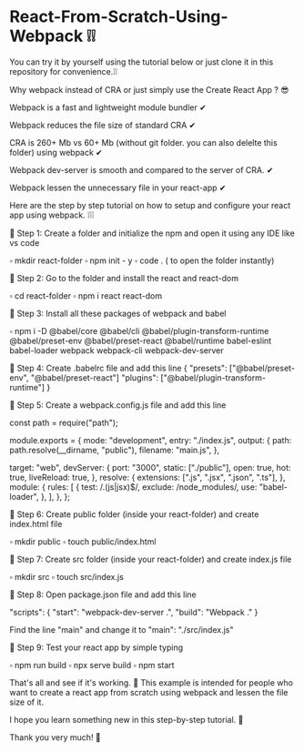 # React-From-Scratch-Using-Webpack ❕❕

You can try it by yourself using the tutorial below or just clone it in this repository for convenience.❕❕

Why webpack instead of CRA or just simply use the Create React App ? 😎

Webpack is a fast and lightweight module bundler ✔

Webpack reduces the file size of standard CRA ✔

CRA is 260+ Mb vs 60+ Mb (without git folder. you can also delelte this folder) using webpack ✔

Webpack dev-server is smooth and compared to the server of CRA. ✔

Webpack lessen the unnecessary file in your react-app ✔


Here are the step by step tutorial on how to setup and configure your react app using webpack. ❕❕❕

🔸 Step 1: Create a folder and initialize the npm and open it using any IDE like vs code

 ▫ mkdir react-folder
 ▫ npm init - y
 ▫ code . ( to open the folder instantly)

🔸 Step 2: Go to the folder and install the react and react-dom

 ▫ cd react-folder
 ▫ npm i react react-dom

🔸 Step 3: Install all these packages of webpack and babel

▫ npm i -D @babel/core @babel/cli @babel/plugin-transform-runtime @babel/preset-env @babel/preset-react @babel/runtime babel-eslint babel-loader webpack webpack-cli webpack-dev-server

🔸 Step 4: Create .babelrc file and add this line
{
  "presets": ["@babel/preset-env", "@babel/preset-react"]
  "plugins": ["@babel/plugin-transform-runtime"]
}

🔸 Step 5:  Create a webpack.config.js file and  add this line

const path = require("path");

module.exports = {
  mode: "development",
  entry: "./index.js",
  output: {
    path: path.resolve(__dirname, "public"),
    filename: "main.js",
  },

  target: "web",
  devServer: {
    port: "3000",
    static: ["./public"],
    open: true,
    hot: true,
    liveReload: true,
  },
  resolve: {
    extensions: [".js", ".jsx", ".json", ".ts"],
  },
  module: {
    rules: [
      {
        test: /\.(js|jsx)$/,
        exclude: /node_modules/,
        use: "babel-loader",
      },
    ],
  },
};

🔸 Step 6: Create public folder (inside your react-folder) and create index.html file

▫ mkdir public
▫ touch public/index.html

🔸 Step 7: Create src folder (inside your react-folder) and create index.js file

▫ mkdir src
▫ touch src/index.js

🔸 Step 8: Open package.json file and add this line

  "scripts": {
    "start": "webpack-dev-server  .",
    "build": "Webpack ."
}

Find the line "main" and change it to
"main":  "./src/index.js"

🔸 Step 9: Test your react app by simple typing 

▫ npm run build
▫ npx serve build 
▫ npm start

That's all and see if it's working. 🙏
This example is intended for people who want to create
a react app from scratch using webpack and lessen the file size of it.

I hope you learn something new in this step-by-step tutorial. 🤍

Thank you very much! 🤍
